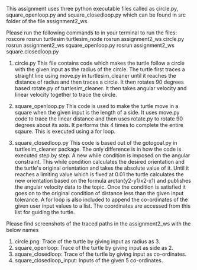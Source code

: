 This assignment uses three python executable files called as circle.py, square_openloop.py and square_closedloop.py which can be found in src folder of the file assignment2_ws.

Please run the following commands to in your terminal to run the files:
roscore
rosrun turtlesim turtlesim_node
rosrun assignment2_ws circle.py
rosrun assignment2_ws square_openloop.py
rosrun assignment2_ws square.closedloop.py

1. circle.py
This file contains code which makes the turtle follow a circle with the given input as the radius of the circle. The turtle first traces a straight line using move.py in turtlesim_cleaner until it reaches the distance of radius and then traces a circle. It then rotates 90 degrees based rotate.py of turtlesim_cleaner. It then takes angular velocity and linear velocity together to trace the circle.

2. square_openloop.py
This code is used to make the turtle move in a square when the given input is the length of a side. It uses move.py code to trace the linear distance and then uses rotate.py to rotate 90 degrees about its axis. It performs this 4 times to complete the entire sqaure. This is executed using a for loop.

3. square_closedloop.py
This code is based out of the gotogoal.py in turtlesim_cleaner package. The only difference is in how the code is executed step by step. 
A new while condition is imposed on the angular constraint. This while condition calculates the desired orientation and the turtle's original orientation and takes the absolute value of it.
Until it reaches a limiting value which is fixed at 0.01 the turtle calculates the new orientation based on the formula arctan(y2-y1/x2-x1) and publishes the angular velocity data to the topic. Once the condition is satisfied it goes on to the original condition of distance less than the given input tolerance.
A for loop is also included to append the co-ordinates of the given user input values to a list. The coordinates are accessed from this list for guiding the turtle.

Please find screenshots of the traced paths in the assignment2_ws with the below names
1. circle.png: Trace of the turtle by giving input as radius as 3.
2. square_openloop: Trace of the turtle by giving input as side as 2.
3. square_closedloop: Trace of the turtle by giving input as co-ordinates.
4. square_closedloop_input: Inputs of the given 5 co-ordinates.
